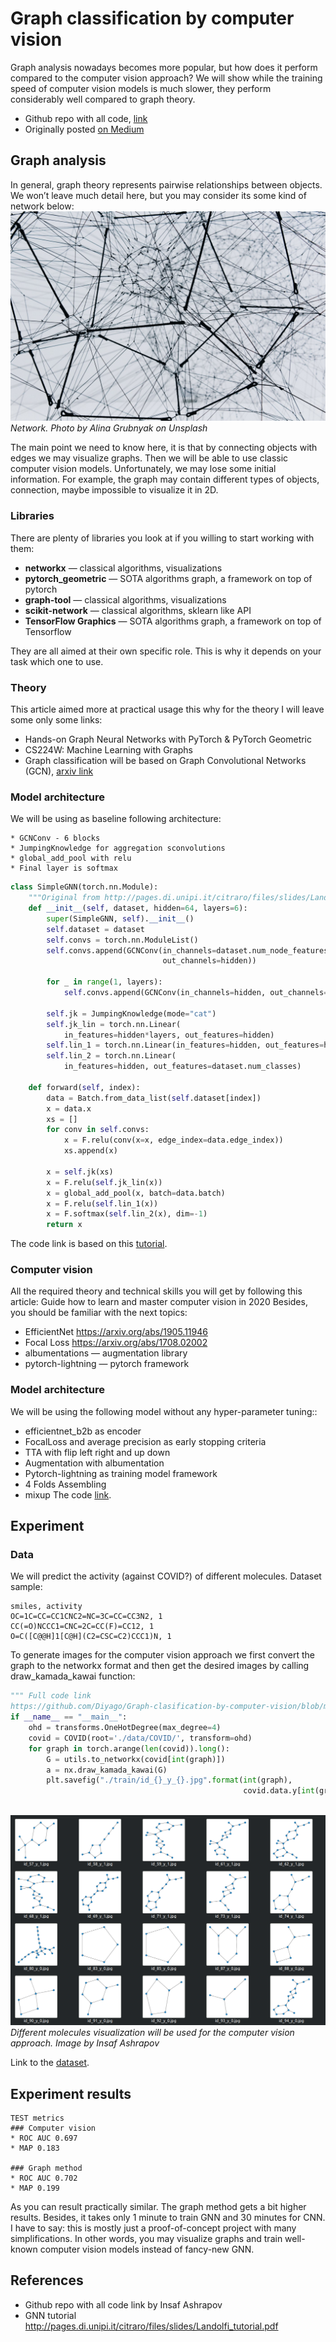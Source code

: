 # Graph classification by computer vision

Graph analysis nowadays becomes more popular, but how does it perform compared to the computer vision approach? We will show while the training speed of computer vision models is much slower, they perform considerably well compared to graph theory.

* Github repo with all code, [link](https://github.com/Diyago/Graph-clasification-by-computer-vision)
* Originally posted [on Medium](https://towardsdatascience.com/graph-classification-by-computer-vision-286572aaa750)

## Graph analysis

In general, graph theory represents pairwise relationships between objects. We won’t leave much detail here, but you may consider its some kind of network below:
![title.jpg](/images/graphs/title.jpg)
*Network. Photo by Alina Grubnyak on Unsplash*

The main point we need to know here, it is that by connecting objects with edges we may visualize graphs. Then we will be able to use classic computer vision models. Unfortunately, we may lose some initial information. For example, the graph may contain different types of objects, connection, maybe impossible to visualize it in 2D.

### Libraries

There are plenty of libraries you look at if you willing to start working with them:
* **networkx** — classical algorithms, visualizations
* **pytorch_geometric** — SOTA algorithms graph, a framework on top of pytorch
* **graph-tool** — classical algorithms, visualizations
* **scikit-network** — classical algorithms, sklearn like API
* **TensorFlow Graphics** — SOTA algorithms graph, a framework on top of Tensorflow

They are all aimed at their own specific role. This is why it depends on your task which one to use.

### Theory

This article aimed more at practical usage this why for the theory I will leave some only some links:
* Hands-on Graph Neural Networks with PyTorch & PyTorch Geometric
* CS224W: Machine Learning with Graphs
* Graph classification will be based on Graph Convolutional Networks (GCN), [arxiv link](https://arxiv.org/abs/1609.02907)

### Model architecture

We will be using as baseline following architecture:
```
* GCNConv - 6 blocks
* JumpingKnowledge for aggregation sconvolutions
* global_add_pool with relu
* Final layer is softmax
```
``` python
class SimpleGNN(torch.nn.Module):
    """Original from http://pages.di.unipi.it/citraro/files/slides/Landolfi_tutorial.pdf"""
    def __init__(self, dataset, hidden=64, layers=6):
        super(SimpleGNN, self).__init__()
        self.dataset = dataset
        self.convs = torch.nn.ModuleList()
        self.convs.append(GCNConv(in_channels=dataset.num_node_features,
                                  out_channels=hidden))

        for _ in range(1, layers):
            self.convs.append(GCNConv(in_channels=hidden, out_channels=hidden))

        self.jk = JumpingKnowledge(mode="cat")
        self.jk_lin = torch.nn.Linear(
            in_features=hidden*layers, out_features=hidden)
        self.lin_1 = torch.nn.Linear(in_features=hidden, out_features=hidden)
        self.lin_2 = torch.nn.Linear(
            in_features=hidden, out_features=dataset.num_classes)

    def forward(self, index):
        data = Batch.from_data_list(self.dataset[index])
        x = data.x
        xs = []
        for conv in self.convs:
            x = F.relu(conv(x=x, edge_index=data.edge_index))
            xs.append(x)

        x = self.jk(xs)
        x = F.relu(self.jk_lin(x))
        x = global_add_pool(x, batch=data.batch)
        x = F.relu(self.lin_1(x))
        x = F.softmax(self.lin_2(x), dim=-1)
        return x
```
The code link is based on this [tutorial](http://pages.di.unipi.it/citraro/files/slides/Landolfi_tutorial.pdf).

### Computer vision
All the required theory and technical skills you will get by following this article:
Guide how to learn and master computer vision in 2020
Besides, you should be familiar with the next topics:
* EfficientNet https://arxiv.org/abs/1905.11946
* Focal Loss https://arxiv.org/abs/1708.02002
* albumentations — augmentation library
* pytorch-lightning — pytorch framework

### Model architecture

We will be using the following model without any hyper-parameter tuning::
* efficientnet_b2b as encoder
* FocalLoss and average precision as early stopping criteria
* TTA with flip left right and up down
* Augmentation with albumentation
* Pytorch-lightning as training model framework
* 4 Folds Assembling
* mixup
The code [link](https://github.com/Diyago/Graph-clasification-by-computer-vision/blob/main/fit_predict_graph.py#L48).

## Experiment

### Data

We will predict the activity (against COVID?) of different molecules.
Dataset sample:
```
smiles, activity
OC=1C=CC=CC1CNC2=NC=3C=CC=CC3N2, 1
CC(=O)NCCC1=CNC=2C=CC(F)=CC12, 1
O=C([C@@H]1[C@H](C2=CSC=C2)CCC1)N, 1
```
To generate images for the computer vision approach we first convert the graph to the networkx format and then get the desired images by calling draw_kamada_kawai function:
``` python
""" Full code link 
https://github.com/Diyago/Graph-clasification-by-computer-vision/blob/main/generate_images.py"""
if __name__ == "__main__":
    ohd = transforms.OneHotDegree(max_degree=4)
    covid = COVID(root='./data/COVID/', transform=ohd)
    for graph in torch.arange(len(covid)).long():
        G = utils.to_networkx(covid[int(graph)])
        a = nx.draw_kamada_kawai(G)
        plt.savefig("./train/id_{}_y_{}.jpg".format(int(graph),
                                                    covid.data.y[int(graph)]), format="jpg")
                                            
```

![salts.png](/images/graphs/exmps.png)
*Different molecules visualization will be used for the computer vision approach. Image by Insaf Ashrapov*

Link to the [dataset](https://github.com/yangkevin2/coronavirus_data/raw/master/data/mpro_xchem.csv).

## Experiment results

```
TEST metrics
### Computer vision
* ROC AUC 0.697
* MAP 0.183

### Graph method
* ROC AUC 0.702
* MAP 0.199
```
As you can result practically similar. The graph method gets a bit higher results. Besides, it takes only 1 minute to train GNN and 30 minutes for CNN.
I have to say: this is mostly just a proof-of-concept project with many simplifications. In other words, you may visualize graphs and train well-known computer vision models instead of fancy-new GNN.

## References
* Github repo with all code link by Insaf Ashrapov
* GNN tutorial http://pages.di.unipi.it/citraro/files/slides/Landolfi_tutorial.pdf
